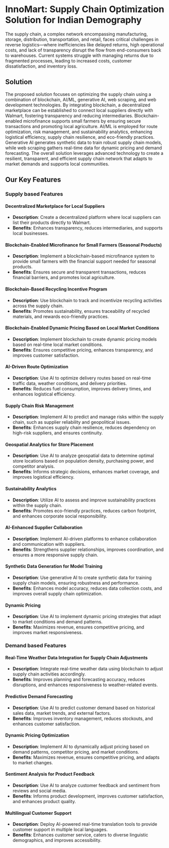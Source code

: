 # InnoMart: Supply Chain Optimization Solution for Indian Demography

The supply chain, a complex network encompassing manufacturing, storage, distribution, transportation, and retail, faces critical challenges in reverse logistics—where inefficiencies like delayed returns, high operational costs, and lack of transparency disrupt the flow from end-consumers back to warehouses. Current systems struggle with managing returns due to fragmented processes, leading to increased costs, customer dissatisfaction, and inventory loss.

## Solution

The proposed solution focuses on optimizing the supply chain using a combination of blockchain, AI/ML, generative AI, web scraping, and web development technologies. By integrating blockchain, a decentralized marketplace can be established to connect local suppliers directly with Walmart, fostering transparency and reducing intermediaries. Blockchain-enabled microfinance supports small farmers by ensuring secure transactions and promoting local agriculture. AI/ML is employed for route optimization, risk management, and sustainability analytics, enhancing logistical efficiency, supply chain resilience, and eco-friendly practices. Generative AI generates synthetic data to train robust supply chain models, while web scraping gathers real-time data for dynamic pricing and demand forecasting. The overall solution leverages advanced technology to create a resilient, transparent, and efficient supply chain network that adapts to market demands and supports local communities.

## Our Key Features

### Supply based Features

#### Decentralized Marketplace for Local Suppliers
- **Description**: Create a decentralized platform where local suppliers can list their products directly to Walmart.
- **Benefits**: Enhances transparency, reduces intermediaries, and supports local businesses.

#### Blockchain-Enabled Microfinance for Small Farmers (Seasonal Products)
- **Description**: Implement a blockchain-based microfinance system to provide small farmers with the financial support needed for seasonal products.
- **Benefits**: Ensures secure and transparent transactions, reduces financial barriers, and promotes local agriculture.

#### Blockchain-Based Recycling Incentive Program
- **Description**: Use blockchain to track and incentivize recycling activities across the supply chain.
- **Benefits**: Promotes sustainability, ensures traceability of recycled materials, and rewards eco-friendly practices.

#### Blockchain-Enabled Dynamic Pricing Based on Local Market Conditions
- **Description**: Implement blockchain to create dynamic pricing models based on real-time local market conditions.
- **Benefits**: Ensures competitive pricing, enhances transparency, and improves customer satisfaction.

#### AI-Driven Route Optimization
- **Description**: Use AI to optimize delivery routes based on real-time traffic data, weather conditions, and delivery priorities.
- **Benefits**: Reduces fuel consumption, improves delivery times, and enhances logistical efficiency.

#### Supply Chain Risk Management
- **Description**: Implement AI to predict and manage risks within the supply chain, such as supplier reliability and geopolitical issues.
- **Benefits**: Enhances supply chain resilience, reduces dependency on high-risk suppliers, and ensures continuity.

#### Geospatial Analytics for Store Placement
- **Description**: Use AI to analyze geospatial data to determine optimal store locations based on population density, purchasing power, and competitor analysis.
- **Benefits**: Informs strategic decisions, enhances market coverage, and improves logistical efficiency.

#### Sustainability Analytics
- **Description**: Utilize AI to assess and improve sustainability practices within the supply chain.
- **Benefits**: Promotes eco-friendly practices, reduces carbon footprint, and enhances corporate social responsibility.

#### AI-Enhanced Supplier Collaboration
- **Description**: Implement AI-driven platforms to enhance collaboration and communication with suppliers.
- **Benefits**: Strengthens supplier relationships, improves coordination, and ensures a more responsive supply chain.

#### Synthetic Data Generation for Model Training
- **Description**: Use generative AI to create synthetic data for training supply chain models, ensuring robustness and performance.
- **Benefits**: Enhances model accuracy, reduces data collection costs, and improves overall supply chain optimization.

#### Dynamic Pricing
- **Description**: Use AI to implement dynamic pricing strategies that adapt to market conditions and demand patterns.
- **Benefits**: Maximizes revenue, ensures competitive pricing, and improves market responsiveness.

### Demand based Features

#### Real-Time Weather Data Integration for Supply Chain Adjustments
- **Description**: Integrate real-time weather data using blockchain to adjust supply chain activities accordingly.
- **Benefits**: Improves planning and forecasting accuracy, reduces disruptions, and enhances responsiveness to weather-related events.

#### Predictive Demand Forecasting
- **Description**: Use AI to predict customer demand based on historical sales data, market trends, and external factors.
- **Benefits**: Improves inventory management, reduces stockouts, and enhances customer satisfaction.

#### Dynamic Pricing Optimization
- **Description**: Implement AI to dynamically adjust pricing based on demand patterns, competitor pricing, and market conditions.
- **Benefits**: Maximizes revenue, ensures competitive pricing, and adapts to market changes.

#### Sentiment Analysis for Product Feedback
- **Description**: Use AI to analyze customer feedback and sentiment from reviews and social media.
- **Benefits**: Informs product development, improves customer satisfaction, and enhances product quality.

#### Multilingual Customer Support
- **Description**: Deploy AI-powered real-time translation tools to provide customer support in multiple local languages.
- **Benefits**: Enhances customer service, caters to diverse linguistic demographics, and improves accessibility.
